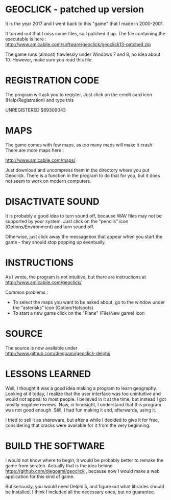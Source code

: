 # GEOCLICK - patched up version

It is the year 2017 and I went back to this "game" that I made in 2000-2001.

It turned out that I miss some files, so I patched it up. The file containing the executable is here : http://www.amicabile.com/software/geoclick/geoclick13-patched.zip

The game runs (almost) flawlessly under Windows 7 and 8, no idea about 10. However, make sure you read this file.

# REGISTRATION CODE

The program will ask you to register.
Just click on the credit card icon (Help/Registration) and type this

UNREGISTERED 
$69309043

# MAPS

The game comes with few maps, as too many maps will make it crash. There are more maps here : 

http://www.amicabile.com/maps/

Just download and uncompress them in the directory where you put Geoclick. There is a function in the program to do that for you, but it does not seem to work on modern computers.

# DISACTIVATE SOUND 

It is probably a good idea to turn sound off, because WAV files may not be supported by your system. Just click on the "pencils" icon (Options/Environment) and turn sound off.

Otherwise, just click away the messagebox that appear when you start the game - they should stop popping up eventually.

# INSTRUCTIONS

As I wrote, the program is not intuitive, but there are instructions at http://www.amicabile.com/geoclick/

Common problems :
*  To select the maps you want to be asked about, go to the window under the "asterisks" icon (Option/Hotspots) 
* To start a new game click on the "Plane" (File/New game) icon

#  SOURCE

The source is now available under http://www.github.com/diegoami/geoclick-delphi/

# LESSONS LEARNED

Well, I thought it was a good idea making a program to learn geography. Looking at it today, I realize that the user interface was too unintuitive and would not appeal to most people. 
I believed in it at the time, but instead I got mostly negative reviews. Now, in hindsight, I understand that this program was not good enough. Still, I had fun making it and, afterwards, using it.

I tried to sell it as shareware, but after a while I decided to give it for free, considering that cracks were available for it from the very beginning.

# BUILD THE SOFTWARE

I would not know where to begin, it would be probably better to remake the game from scratch. Actually that is the idea behind https://github.com/diegoami/geoclick , because now I would make a web application for this kind of game.

But seriously, you would need Delphi 5, and figure out what libraries should be installed. I think I included all the necessary ones, but no guarantee.



